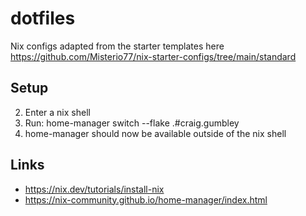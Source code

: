 # dotfiles
Nix configs adapted from the starter templates here https://github.com/Misterio77/nix-starter-configs/tree/main/standard

## Setup
2. Enter a nix shell
3. Run: home-manager switch --flake .#craig.gumbley
4. home-manager should now be available outside of the nix shell

## Links
- https://nix.dev/tutorials/install-nix
- https://nix-community.github.io/home-manager/index.html
